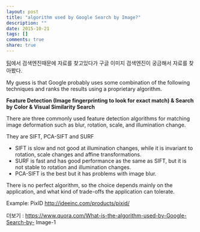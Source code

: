 ```yaml
---
layout: post
title: "algorithm used by Google Search by Image?"
description: ""
date: 2015-10-21
tags: []
comments: true
share: true
---
```


[팀](http://www.wixsoft.com/)에서 검색엔진때문에 자료를 찾고있다가 구글 이미지 검색엔진이 궁금해서 자료를 찾아봤다.

  

My guess is that Google probably uses some combination of the following
techniques and ranks the results using a proprietary algorithm.

  

**Feature Detection (Image fingerprinting to look for exact match) & Search by Color & Visual Similarity Search**

  

There are three commonly used feature detection algorithms for matching image
deformation such as blur, rotation, scale, and illumination change.

They are SIFT, PCA-SIFT and SURF

  

  * SIFT is slow and not good at illumination changes, while it is invariant to rotation, scale changes and affine transformations.
  * SURF is fast and has good performance as the same as SIFT, but it is not stable to rotation and illumination changes.
  * PCA-SIFT is the best but it has problems with image blur.

There is no perfect algorithm, so the choice depends mainly on the
application, and what kind of trade-offs the application can tolerate.

  

Example: PixID http://ideeinc.com/products/pixid/

  

더보기 : https://www.quora.com/What-is-the-algorithm-used-by-Google-Search-by-
Image-1

